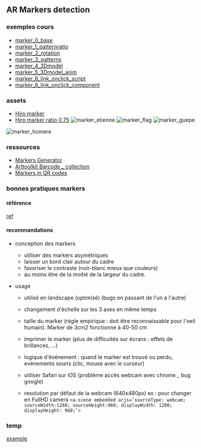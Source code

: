 ## AR Markers detection

### exemples cours
* [marker_0_base](./marker_0_base.html)
* [marker_1_patternratio](./marker_1_patternratio.html)
* [marker_2_rotation](./marker_2_rotation.html)
* [marker_3_patterns](./marker_3_patterns.html)
* [marker_4_3Dmodel](./marker_4_3Dmodel.html)
* [marker_5_3Dmodel_anim](./marker_5_3Dmodel_anim.html)
* [marker_6_link_onclick_script](./marker_6_link_onclick_script.html)
* [marker_6_link_onclick_component](./marker_6_link_onclick_component.html)

### assets
* [Hiro marker](./assets/images/hiro.png)
* [Hiro marker ratio 0.75](./assets/images/hiro_0.75.png)
![marker_etienne](./assets/images/pattern-Etienne.png)
![marker_flag](./assets/images/pattern-flag.png)
![marker_guepe](./assets/images/pattern-guepe.png)

![marker_homere](./assets/images/pattern-homere.png)

### ressources
* [Markers Generator](https://jeromeetienne.github.io/AR.js/three.js/examples/marker-training/examples/generator.html)
* [Arttoolkit Barcode _ collection](https://github.com/AR-js-org/artoolkit-barcode-markers-collection)
* [Markers in QR codes](https://medium.com/chialab-open-source/how-to-deliver-ar-on-the-web-only-with-a-qr-code-e24b7b61f8cb)

### bonnes pratiques markers
#### référence
[ref](https://medium.com/chialab-open-source/10-tips-to-enhance-your-ar-js-app-8b44c6faffca)

#### recommandations
* conception des markers    
    - utiliser des markers asymétriques
    - laisser un bord clair autour du cadre
    - favoriser le contraste (noir-blanc mieux que couleurs)
    - au moins être de la moitié de la largeur du cadre.

* usage
    - utilisé en landscape (optimisé) (bugs en passant de l'un à l'autre)
    - changement d'échelle sur les 3 axes en même temps
    
    - taille du marker (règle empirique : doit être reconnaissable pour l'oeil humain). Marker de 3cm2 fonctionne à 40-50 cm
    - imprimer le marker (plus de difficultés sur écrans : effets de brillances, …)

    - logique d'événement : quand le marker est trouvé ou perdu, evénements souris (clic, mouse avec le curseur)
    - utiliser Safari sur iOS (problème accès webcam avec chrome _ bug google)
    - resolution par défaut de la webcam (640x480px)
    ex : pour changer en FullHD camera
    `<a-scene embedded arjs=’sourceType: webcam; sourceWidth:1280; sourceHeight:960; displayWidth: 1280; displayHeight: 960;’>`

### temp
[example](https://github.com/AR-js-org/AR.js/tree/master/aframe/examples/marker-based)
